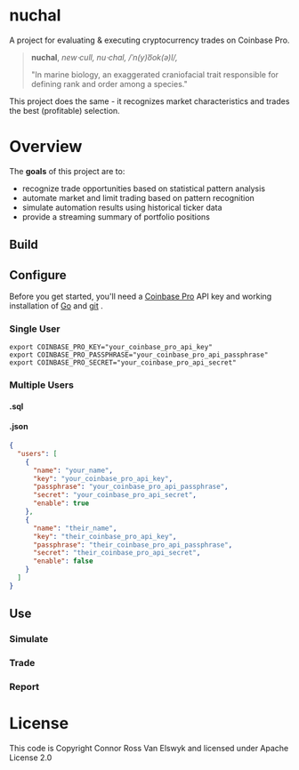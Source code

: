 # nuchal
A project for evaluating & executing cryptocurrency trades on Coinbase Pro. 

> **nuchal**, *new⋅cull, nu⋅chal, /ˈn(y)o͞ok(ə)l/,*
> 
> "In marine biology, an exaggerated craniofacial trait responsible for defining rank and order among a species."

This project does the same - it recognizes market characteristics and trades the best (profitable) selection.

# Overview
The **goals** of this project are to:
- recognize trade opportunities based on statistical pattern analysis
- automate market and limit trading based on pattern recognition
- simulate automation results using historical ticker data
- provide a streaming summary of portfolio positions

## Build

## Configure
Before you get started, you'll need a [Coinbase Pro][1] API key and working installation of [Go][2] and [git][3]    .

### Single User
```shell
export COINBASE_PRO_KEY="your_coinbase_pro_api_key"
export COINBASE_PRO_PASSPHRASE="your_coinbase_pro_api_passphrase"
export COINBASE_PRO_SECRET="your_coinbase_pro_api_secret"
```

### Multiple Users

#### .sql

#### .json
```json
{
  "users": [
    {
      "name": "your_name",
      "key": "your_coinbase_pro_api_key",
      "passphrase": "your_coinbase_pro_api_passphrase",
      "secret": "your_coinbase_pro_api_secret",
      "enable": true
    },
    {
      "name": "their_name",
      "key": "their_coinbase_pro_api_key",
      "passphrase": "their_coinbase_pro_api_passphrase",
      "secret": "their_coinbase_pro_api_secret",
      "enable": false
    }
  ]
}
```

## Use

### Simulate

### Trade

### Report

# License
This code is Copyright Connor Ross Van Elswyk and licensed under Apache License 2.0

[1]: https://pro.coinbase.com
[2]: https://golang.org/
[3]: https://git-scm.com/